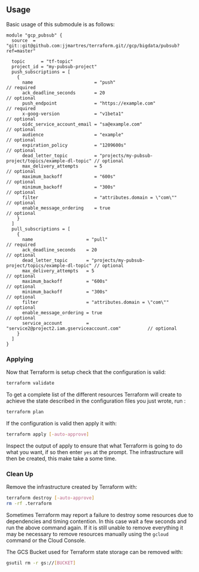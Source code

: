 ## Usage
Basic usage of this submodule is as follows:

```hcl
module "gcp_pubsub" {
  source  = "git::git@github.com:jjmartres/terraform.git//gcp/bigdata/pubsub?ref=master"

  topic      = "tf-topic"
  project_id = "my-pubsub-project"
  push_subscriptions = [
    {
      name                       = "push"                                               // required
      ack_deadline_seconds       = 20                                                   // optional
      push_endpoint              = "https://example.com"                                // required
      x-goog-version             = "v1beta1"                                            // optional
      oidc_service_account_email = "sa@example.com"                                     // optional
      audience                   = "example"                                            // optional
      expiration_policy          = "1209600s"                                           // optional
      dead_letter_topic          = "projects/my-pubsub-project/topics/example-dl-topic" // optional
      max_delivery_attempts      = 5                                                    // optional
      maximum_backoff            = "600s"                                               // optional
      minimum_backoff            = "300s"                                               // optional
      filter                     = "attributes.domain = \"com\""                        // optional
      enable_message_ordering    = true                                                 // optional
    }
  ]
  pull_subscriptions = [
    {
      name                    = "pull"                                               // required
      ack_deadline_seconds    = 20                                                   // optional
      dead_letter_topic       = "projects/my-pubsub-project/topics/example-dl-topic" // optional
      max_delivery_attempts   = 5                                                    // optional
      maximum_backoff         = "600s"                                               // optional
      minimum_backoff         = "300s"                                               // optional
      filter                  = "attributes.domain = \"com\""                        // optional
      enable_message_ordering = true                                                 // optional
      service_account         = "service2@project2.iam.gserviceaccount.com"          // optional
    }
  ]
}
```
### Applying

Now that Terraform is setup check that the configuration is valid:

```bash
terraform validate 
```

To get a complete list of the different resources Terraform will create to achieve the state described in the configuration files you just wrote, run :

```bash
terraform plan
```

If the configuration is valid then apply it with:

```bash
terraform apply [-auto-approve]
```

Inspect the output of apply to ensure that what Terraform is going to do what you want, if so then enter `yes` at the prompt.
The infrastructure will then be created, this make take a some time.


### Clean Up

Remove the infrastructure created by Terraform with:

```bash
terraform destroy [-auto-approve]
rm -rf .terraform
```

Sometimes Terraform may report a failure to destroy some resources due to dependencies and timing contention.
In this case wait a few seconds and run the above command again. If it is still unable to remove everything it may be necessary to remove resources manually using the `gcloud` command or the Cloud Console.

The GCS Bucket used for Terraform state storage can be removed with:

```bash
gsutil rm -r gs://[BUCKET]
```